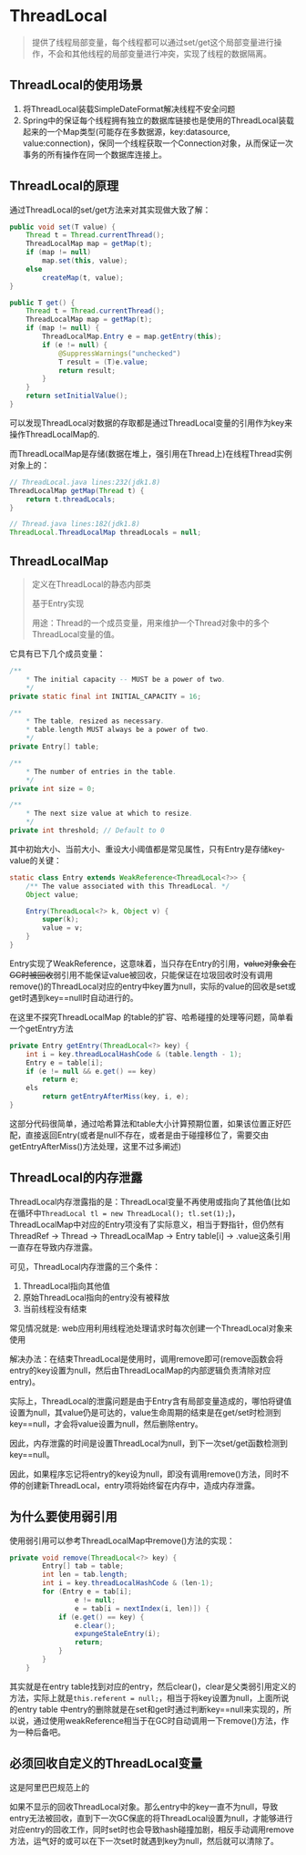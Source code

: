 # ThreadLocal

> 提供了线程局部变量，每个线程都可以通过set/get这个局部变量进行操作，不会和其他线程的局部变量进行冲突，实现了线程的数据隔离。


## ThreadLocal的使用场景

1. 将ThreadLocal装载SimpleDateFormat解决线程不安全问题
2. Spring中的保证每个线程拥有独立的数据库链接也是使用的ThreadLocal装载起来的一个Map类型(可能存在多数据源，key:datasource, value:connection)，保同一个线程获取一个Connection对象，从而保证一次事务的所有操作在同一个数据库连接上。

## ThreadLocal的原理

通过ThreadLocal的set/get方法来对其实现做大致了解：
```java
public void set(T value) {
    Thread t = Thread.currentThread();
    ThreadLocalMap map = getMap(t);
    if (map != null)
        map.set(this, value);
    else
        createMap(t, value);
}

public T get() {
    Thread t = Thread.currentThread();
    ThreadLocalMap map = getMap(t);
    if (map != null) {
        ThreadLocalMap.Entry e = map.getEntry(this);
        if (e != null) {
            @SuppressWarnings("unchecked")
            T result = (T)e.value;
            return result;
        }
    }
    return setInitialValue();
}
```
可以发现ThreadLocal对数据的存取都是通过ThreadLocal变量的引用作为key来操作ThreadLocalMap的.

而ThreadLocalMap是存储(数据在堆上，强引用在Thread上)在线程Thread实例对象上的：
```java
// ThreadLocal.java lines:232(jdk1.8)
ThreadLocalMap getMap(Thread t) {
    return t.threadLocals;
}
```
```java
// Thread.java lines:182(jdk1.8)
ThreadLocal.ThreadLocalMap threadLocals = null;
```

## ThreadLocalMap

>定义在ThreadLocal的静态内部类
>
> 基于Entry实现
> 
> 用途：Thread的一个成员变量，用来维护一个Thread对象中的多个ThreadLocal变量的值。

它具有已下几个成员变量：
```java
/**
    * The initial capacity -- MUST be a power of two.
    */
private static final int INITIAL_CAPACITY = 16;

/**
    * The table, resized as necessary.
    * table.length MUST always be a power of two.
    */
private Entry[] table;

/**
    * The number of entries in the table.
    */
private int size = 0;

/**
    * The next size value at which to resize.
    */
private int threshold; // Default to 0
```
其中初始大小、当前大小、重设大小阈值都是常见属性，只有Entry是存储key-value的关键：
```java
static class Entry extends WeakReference<ThreadLocal<?>> {
    /** The value associated with this ThreadLocal. */
    Object value;

    Entry(ThreadLocal<?> k, Object v) {
        super(k);
        value = v;
    }
}
```
Entry实现了WeakReference，这意味着，当只存在Entry的引用，<del>value对象会在GC时被回收</del>弱引用不能保证value被回收，只能保证在垃圾回收时没有调用remove()的ThreadLocal对应的entry中key置为null，实际的value的回收是set或get时遇到key==null时自动进行的。

在这里不探究ThreadLocalMap 的table的扩容、哈希碰撞的处理等问题，简单看一个getEntry方法
```java
private Entry getEntry(ThreadLocal<?> key) {
    int i = key.threadLocalHashCode & (table.length - 1);
    Entry e = table[i];
    if (e != null && e.get() == key)
        return e;
    els
        return getEntryAfterMiss(key, i, e);
}
```
这部分代码很简单，通过哈希算法和table大小计算预期位置，如果该位置正好匹配，直接返回Entry(或者是null不存在，或者是由于碰撞移位了，需要交由getEntryAfterMiss()方法处理，这里不过多阐述)

## ThreadLocal的内存泄露

ThreadLocal内存泄露指的是：ThreadLocal变量不再使用或指向了其他值(比如在循环中`ThreadLocal tl = new ThreadLocal(); tl.set(1);`)，ThreadLocalMap中对应的Entry项没有了实际意义，相当于野指针，但仍然有ThreadRef -> Thread ->
ThreadLocalMap -> Entry table[i] -> .value这条引用一直存在导致内存泄露。

可见，ThreadLocal内存泄露的三个条件：
1. ThreadLocal指向其他值
2. 原始ThreadLocal指向的entry没有被释放
2. 当前线程没有结束

常见情况就是: web应用利用线程池处理请求时每次创建一个ThreadLocal对象来使用

解决办法：在结束ThreadLocal是使用时，调用remove即可(remove函数会将entry的key设置为null，然后由ThreadLocalMap的内部逻辑负责清除对应entry)。

实际上，ThreadLocal的泄露问题是由于Entry含有局部变量造成的，哪怕将键值设置为null，其value仍是可达的，value生命周期的结束是在get/set时检测到key==null，才会将value设置为null，然后删除entry。

因此，内存泄露的时间是设置ThreadLocal为null，到下一次set/get函数检测到key==null。

因此，如果程序忘记将entry的key设为null，即没有调用remove()方法，同时不停的创建新ThreadLocal，entry项将始终留在内存中，造成内存泄露。

## 为什么要使用弱引用

使用弱引用可以参考ThreadLocalMap中remove()方法的实现：
```java
private void remove(ThreadLocal<?> key) {
        Entry[] tab = table;
        int len = tab.length;
        int i = key.threadLocalHashCode & (len-1);
        for (Entry e = tab[i];
                e != null;
                e = tab[i = nextIndex(i, len)]) {
            if (e.get() == key) {
                e.clear();
                expungeStaleEntry(i);
                return;
            }
        }
    }
```
其实就是在entry table找到对应的entry，然后clear()，clear是父类弱引用定义的方法，实际上就是`this.referent = null;`，相当于将key设置为null，上面所说的entry table 中entry的删除就是在set和get时通过判断key==null来实现的，所以说，通过使用weakReference相当于在GC时自动调用一下remove()方法，作为一种后备吧。

## 必须回收自定义的ThreadLocal变量

这是阿里巴巴规范上的

如果不显示的回收ThreadLocal对象。那么entry中的key一直不为null，导致entry无法被回收，直到下一次GC保底的将ThreadLocal设置为null，才能够进行对应entry的回收工作，同时set时也会导致hash碰撞加剧，相反手动调用remove方法，运气好的或可以在下一次set时就遇到key为null，然后就可以清除了。


<!-- 内存占用加剧，直到发生FULL GC，利用weakReference的机制来清除。这样的程序虽然可以运行，但是会频繁触发FULL GC，影响性能。 -->